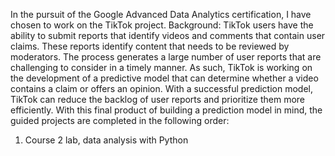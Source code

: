 In the pursuit of the Google Advanced Data Analytics certification, I have chosen to work on the TikTok project. 
Background: 
TikTok users have the ability to submit reports that identify videos and comments that contain user claims. These reports identify content that needs to be reviewed by moderators. The process generates a large number of user reports that are challenging to consider in a timely manner. As such, TikTok is working on the development of a predictive model that can determine whether a video contains a claim or offers an opinion. With a successful prediction model, TikTok can reduce the backlog of user reports and prioritize them more efficiently. With this final product of building a prediction model in mind, the guided projects are completed in the following order:
1) Course 2 lab, data analysis with Python
